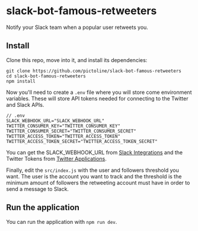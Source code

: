 # slack-bot-famous-retweeters
Notify your Slack team when a popular user retweets you.

## Install
Clone this repo, move into it, and install its dependencies:

```
git clone https://github.com/pictoline/slack-bot-famous-retweeters
cd slack-bot-famous-retweeters
npm install
```

Now you'll need to create a `.env` file where you will store come environment variables. These will store API tokens needed for connecting to the Twitter and Slack APIs.

```
// .env
SLACK_WEBHOOK_URL="SLACK_WEBHOOK_URL"
TWITTER_CONSUMER_KEY="TWITTER_CONSUMER_KEY"
TWITTER_CONSUMER_SECRET="TWITTER_CONSUMER_SECRET"
TWITTER_ACCESS_TOKEN="TWITTER_ACCESS_TOKEN"
TWITTER_ACCESS_TOKEN_SECRET="TWITTER_ACCESS_TOKEN_SECRET"
```

You can get the SLACK_WEBHOOK_URL from [Slack Integrations](https://my.slack.com/services/new/incoming-webhook) and the Twitter Tokens from [Twitter Applications](http://apps.twitter.com/).

Finally, edit the `src/index.js` with the user and followers threshold you want. The user is the account you want to track and the threshold is the minimum amount of followers the retweeting account must have in order to send a message to Slack.

## Run the application
You can run the application with `npm run dev`.
